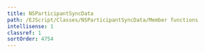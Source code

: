 ```yaml
---
title: NSParticipantSyncData
path: /EJScript/Classes/NSParticipantSyncData/Member functions
intellisense: 1
classref: 1
sortOrder: 4754
---
```





